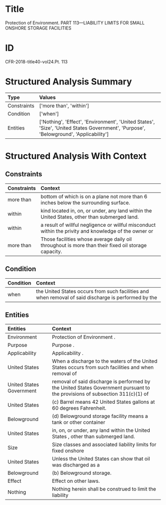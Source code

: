 # Title

 Protection of Environment. PART 113—LIABILITY LIMITS FOR SMALL ONSHORE STORAGE FACILITIES


# ID

 CFR-2018-title40-vol24.Pt. 113


# Structured Analysis Summary

| Type        | Values                                                                                                                               |
|:------------|:-------------------------------------------------------------------------------------------------------------------------------------|
| Constraints | ['more than', 'within']                                                                                                              |
| Condition   | ['when']                                                                                                                             |
| Entities    | ['Nothing', 'Effect', 'Environment', 'United States', 'Size', 'United States Government', 'Purpose', 'Belowground', 'Applicability'] |


# Structured Analysis With Context

 


## Constraints

| Constraints   | Context                                                                                               |
|:--------------|:------------------------------------------------------------------------------------------------------|
| more than     | bottom of which is on a plane not more than  6 inches below the surrounding surface.                  |
| within        | kind located in, on, or under, any land within  the United States, other than submerged land.         |
| within        | a result of willful negligence or willful misconduct within the privity and knowledge of the owner or |
| more than     | Those facilities whose average daily oil throughout is more than  their fixed oil storage capacity.   |


## Condition

| Condition   | Context                                                                                              |
|:------------|:-----------------------------------------------------------------------------------------------------|
| when        | the United States occurs from such facilities and when removal of said discharge is performed by the |


## Entities

| Entities                 | Context                                                                                                                      |
|:-------------------------|:-----------------------------------------------------------------------------------------------------------------------------|
| Environment              | Protection of  Environment .                                                                                                 |
| Purpose                  | Purpose .                                                                                                                    |
| Applicability            | Applicability .                                                                                                              |
| United States            | When a discharge to the waters of the  United States occurs from such facilities and when removal of                         |
| United States Government | removal of said discharge is performed by the United States Government pursuant to the provisions of subsection 311(c)(1) of |
| United States            | (c) Barrel means 42  United States  gallons at 60 degrees Fahrenheit.                                                        |
| Belowground              | (d)  Belowground storage facility means a tank or other container                                                            |
| United States            | in, on, or under, any land within the United States , other than submerged land.                                             |
| Size                     | Size classes and associated liability limits for fixed onshore                                                               |
| United States            | Unless the  United States can show that oil was discharged as a                                                              |
| Belowground              | (b)  Belowground  storage.                                                                                                   |
| Effect                   | Effect  on other laws.                                                                                                       |
| Nothing                  | Nothing herein shall be construed to limit the liability                                                                     |


